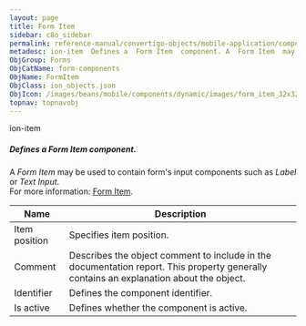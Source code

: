 ```yaml
---
layout: page
title: Form Item
sidebar: c8o_sidebar
permalink: reference-manual/convertigo-objects/mobile-application/components/form-components/form-item/
metadesc: ion-item  Defines a  Form Item  component. A  Form Item  may be used to contain form's input components such as  Label  or  Text Input .  For more inf
ObjGroup: Forms
ObjCatName: form-components
ObjName: FormItem
ObjClass: ion_objects.json
ObjIcon: /images/beans/mobile/components/dynamic/images/form_item_32x32.png
topnav: topnavobj
---
```

ion-item<br/>

##### Defines a <i>Form Item</i> component.<br/>
A <i>Form Item</i> may be used to contain form's input components such as <i>Label</i> or <i>Text Input</i>.<br/>
 For more information: <a href='https://ionicframework.com/docs/v3/components/#lists' target='_blank'>Form Item</a>.

Name | Description 
--- | ---
Item position | Specifies item position.
Comment | Describes the object comment to include in the documentation report.  This property generally contains an explanation about the object. 
Identifier | Defines the component identifier.  
Is active | Defines whether the component is active. 

